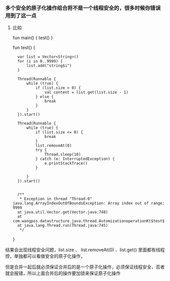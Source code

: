 
### 多个安全的原子化操作组合将不是一个线程安全的，很多时候你错误用到了这一点

1. 比如


     fun main() {
         test()
     }
     
     fun test() {
     
         var list = Vector<String>()
         for (i in 0..9999) {
             list.add("string$i")
         }
     
         Thread(Runnable {
             while (true) {
                 if (list.size > 0) {
                     val content = list.get(list.size - 1)
                 } else {
                     break
                 }
             }
         }).start()
     
         Thread(Runnable {
             while (true) {
                 if (list.size <= 0) {
                     break
                 }
                 list.removeAt(0)
                 try {
                     Thread.sleep(10)
                 } catch (e: InterruptedException) {
                     e.printStackTrace()
                 }
     
             }
         }).start()
     
     
         /**
          * Exception in thread "Thread-0" java.lang.ArrayIndexOutOfBoundsException: Array index out of range: 9999
         at java.util.Vector.get(Vector.java:748)
         at com.wangpos.datastructure.java.thread.AutomizationoperationKt$test$1.run(automizationoperation.kt:23)
         at java.lang.Thread.run(Thread.java:745)
          */
     }
     
     
     
  结果会出现线程安全问题，list.size 、 list.removeAt(0) 、list.get() 里面都有线程控，单独都可以看做安全的原子化操作，
  
  但是合并一起后就必须保证合并后的是一个原子化操作，必须保证线程安全，否者就会报错，所以上面合并后的操作要加锁来保证原子化操作